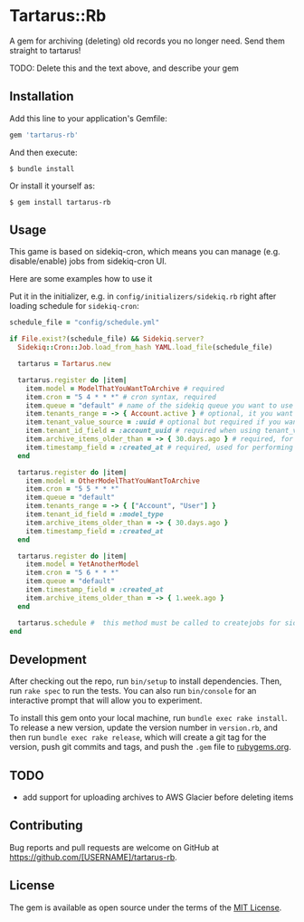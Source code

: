 # Tartarus::Rb

A gem for archiving (deleting) old records you no longer need. Send them straight to tartarus!

TODO: Delete this and the text above, and describe your gem

## Installation

Add this line to your application's Gemfile:

```ruby
gem 'tartarus-rb'
```

And then execute:

    $ bundle install

Or install it yourself as:

    $ gem install tartarus-rb

## Usage

This game is based on sidekiq-cron, which means you can manage (e.g. disable/enable) jobs from sidekiq-cron UI.

Here are some examples how to use it

Put it in the initializer, e.g. in `config/initializers/sidekiq.rb` right after loading schedule for `sidekiq-cron`:

``` rb
schedule_file = "config/schedule.yml"

if File.exist?(schedule_file) && Sidekiq.server?
  Sidekiq::Cron::Job.load_from_hash YAML.load_file(schedule_file)

  tartarus = Tartarus.new

  tartarus.register do |item|
    item.model = ModelThatYouWantToArchive # required
    item.cron = "5 4 * * *" # cron syntax, required
    item.queue = "default" # name of the sidekiq queue you want to use for execution of the jobs, required
    item.tenants_range = -> { Account.active } # optional, it you want to scope items by a tenant (or any field that can be used for partitioning). It doesn't have to be ActiveRecord collection, could be just an array
    item.tenant_value_source = :uuid # optional but required if you want to have scoping by tenant. Specifying :uuid here means that ModelThatYouWantToArchive collection will be scheduled for archiving by uuid of the Account. It defaults to `id`.
    item.tenant_id_field = :account_uuid # required when using tenant_value_source/tenant_value_source. It's a DB column that will be used for scoping records by a tenant. For example, here it would be: ModelThatYouWantToArchive.where(account_uuid: value_of_uuid_from_some_active_account)
    item.archive_items_older_than = -> { 30.days.ago } # required, for defining retention policy
    item.timestamp_field = :created_at # required, used for performing a query using the value from `archive_items_older_than`
  end

  tartarus.register do |item|
    item.model = OtherModelThatYouWantToArchive
    item.cron = "5 5 * * *"
    item.queue = "default"
    item.tenants_range = -> { ["Account", "User"] }
    item.tenant_id_field = :model_type
    item.archive_items_older_than = -> { 30.days.ago }
    item.timestamp_field = :created_at
  end

  tartarus.register do |item|
    item.model = YetAnotherModel
    item.cron = "5 6 * * *"
    item.queue = "default"
    item.timestamp_field = :created_at
    item.archive_items_older_than = -> { 1.week.ago }
  end

  tartarus.schedule #  this method must be called to createjobs for sidekiq-cron!
end
```


## Development

After checking out the repo, run `bin/setup` to install dependencies. Then, run `rake spec` to run the tests. You can also run `bin/console` for an interactive prompt that will allow you to experiment.

To install this gem onto your local machine, run `bundle exec rake install`. To release a new version, update the version number in `version.rb`, and then run `bundle exec rake release`, which will create a git tag for the version, push git commits and tags, and push the `.gem` file to [rubygems.org](https://rubygems.org).

## TODO

- add support for uploading archives to AWS Glacier before deleting items

## Contributing

Bug reports and pull requests are welcome on GitHub at https://github.com/[USERNAME]/tartarus-rb.


## License

The gem is available as open source under the terms of the [MIT License](https://opensource.org/licenses/MIT).

